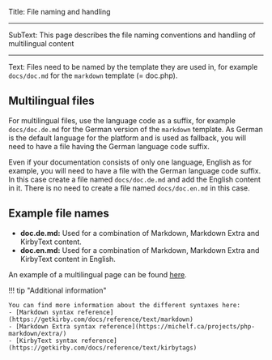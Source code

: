 Title: File naming and handling

----

SubText: This page describes the file naming conventions and handling of multilingual content

----

Text:
Files need to be named by the template they are used in, for example `docs/doc.md` for the `markdown` template (= doc.php).

## Multilingual files
For multilingual files, use the language code as a suffix, for example `docs/doc.de.md` for the German version of the `markdown` template. As German is the default language for the platform and is used as fallback, you will need to have a file having the German language code suffix.  
  
Even if your documentation consists of only one language, English as for example, you will need to have a file with the German language code suffix.  
In this case create a file named `docs/doc.de.md` and add the English content in it. There is no need to create a file named `docs/doc.en.md` in this case.

## Example file names
- **doc.de.md:** Used for a combination of Markdown, Markdown Extra and KirbyText content.
- **doc.en.md:** Used for a combination of Markdown, Markdown Extra and KirbyText content in English.

An example of a multilingual page can be found [here](./multilingual-page/).  

!!! tip "Additional information"

    You can find more information about the different syntaxes here:
    - [Markdown syntax reference](https://getkirby.com/docs/reference/text/markdown)
    - [Markdown Extra syntax reference](https://michelf.ca/projects/php-markdown/extra/)
    - [KirbyText syntax reference](https://getkirby.com/docs/reference/text/kirbytags)
